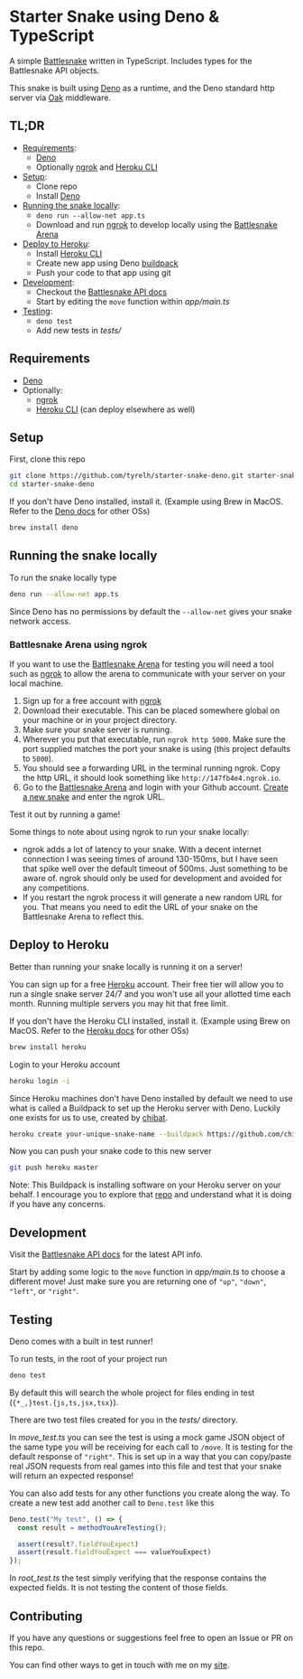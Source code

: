 # Starter Snake using Deno & TypeScript
A simple [Battlesnake](https://play.battlesnake.com/) written in TypeScript. Includes types for the Battlesnake API objects.

This snake is built using [Deno](https://deno.land/) as a runtime, and the Deno standard http server via [Oak](https://deno.land/x/oak) middleware.

## TL;DR
* [Requirements](#Requirements):
    * [Deno](https://deno.land/manual/getting_started/installation)
    * Optionally [ngrok](https://ngrok.com/) and [Heroku CLI](https://devcenter.heroku.com/articles/heroku-cli)
* [Setup](#Setup):
    * Clone repo
    * Install [Deno](https://deno.land/manual/getting_started/installation)
* [Running the snake locally](#Running-the-snake-locally):
    * `deno run --allow-net app.ts`
    * Download and run [ngrok](https://ngrok.com/) to develop locally using the [Battlesnake Arena](https://play.battlesnake.com/arena/global/)
* [Deploy to Heroku](#Deploy-to-Heroku):
    * Install [Heroku CLI](https://devcenter.heroku.com/articles/heroku-cli)
    * Create new app using Deno [buildpack](https://github.com/chibat/heroku-buildpack-deno)
    * Push your code to that app using git
* [Development](#Development):
    * Checkout the [Battlesnake API docs](https://docs.battlesnake.com/snake-api)
    * Start by editing the `move` function within *app/main.ts*
* [Testing](#Testing):
    * `deno test`
    * Add new tests in *tests/*

## Requirements
* [Deno](https://deno.land/manual/getting_started/installation)
* Optionally:
    * [ngrok](https://ngrok.com/)
    * [Heroku CLI](https://devcenter.heroku.com/articles/heroku-cli) (can deploy elsewhere as well)

## Setup
First, clone this repo
```bash
git clone https://github.com/tyrelh/starter-snake-deno.git starter-snake-deno
cd starter-snake-deno
```

If you don't have Deno installed, install it. (Example using Brew in MacOS. Refer to the [Deno docs](https://deno.land/manual/getting_started/installation) for other OSs)
```bash
brew install deno
```

## Running the snake locally
To run the snake locally type
```bash
deno run --allow-net app.ts
```
Since Deno has no permissions by default the `--allow-net` gives your snake network access.

### Battlesnake Arena using ngrok

If you want to use the [Battlesnake Arena](https://play.battlesnake.com/arena/global/) for testing you will need a tool such as [ngrok](https://ngrok.com/) to allow the arena to communicate with your server on your local machine.

1. Sign up for a free account with [ngrok](https://dashboard.ngrok.com/signup)
2. Download their executable. This can be placed somewhere global on your machine or in your project directory.
3. Make sure your snake server is running.
4. Wherever you put that executable, run `ngrok http 5000`. Make sure the port supplied matches the port your snake is using (this project defaults to `5000`).
5. You should see a forwarding URL in the terminal running ngrok. Copy the http URL, it should look something like `http://147fb4e4.ngrok.io`.
6. Go to the [Battlesnake Arena](https://play.battlesnake.com/arena/global/) and login with your Github account. [Create a new snake](https://play.battlesnake.com/account/snakes/create/) and enter the ngrok URL.

Test it out by running a game!

Some things to note about using ngrok to run your snake locally:
* ngrok adds a lot of latency to your snake. With a decent internet connection I was seeing times of around 130-150ms, but I have seen that spike well over the default timeout of 500ms. Just something to be aware of. ngrok should only be used for development and avoided for any competitions.
* If you restart the ngrok process it will generate a new random URL for you. That means you need to edit the URL of your snake on the Battlesnake Arena to reflect this.

## Deploy to Heroku
Better than running your snake locally is running it on a server!

You can sign up for a free [Heroku](https://www.heroku.com/) account. Their free tier will allow you to run a single snake server 24/7 and you won't use all your allotted time each month. Running multiple servers you may hit that free limit.

If you don't have the Heroku CLI installed, install it. (Example using Brew on MacOS. Refer to the [Heroku docs](https://devcenter.heroku.com/articles/heroku-cli) for other OSs)
```bash
brew install heroku
```

Login to your Heroku account
```bash
heroku login -i
```

Since Heroku machines don't have Deno installed by default we need to use what is called a Buildpack to set up the Heroku server with Deno. Luckily one exists for us to use, created by [chibat](https://github.com/chibat/heroku-buildpack-deno).
```bash
heroku create your-unique-snake-name --buildpack https://github.com/chibat/heroku-buildpack-deno.git
```
Now you can push your snake code to this new server
```bash
git push heroku master
```

Note: This Buildpack is installing software on your Heroku server on your behalf. I encourage you to explore that [repo](https://github.com/chibat/heroku-buildpack-deno) and understand what it is doing if you have any concerns.

## Development
Visit the [Battlesnake API docs](https://docs.battlesnake.com/snake-api) for the latest API info.

Start by adding some logic to the `move` function in *app/main.ts* to choose a different move! Just make sure you are returning one of `"up"`, `"down"`, `"left"`, or `"right"`.

## Testing
Deno comes with a built in test runner!

To run tests, in the root of your project run
```bash
deno test
```
By default this will search the whole project for files ending in test (`{*_,}test.{js,ts,jsx,tsx}`).

There are two test files created for you in the *tests/* directory.

In *move_test.ts* you can see the test is using a mock game JSON object of the same type you will be receiving for each call to `/move`. It is testing for the default response of `"right"`. This is set up in a way that you can copy/paste real JSON requests from real games into this file and test that your snake will return an expected response!

You can also add tests for any other functions you create along the way. To create a new test add another call to `Deno.test` like this
```typescript
Deno.test("My test", () => {
  const result = methodYouAreTesting();

  assert(result?.fieldYouExpect)
  assert(result.fieldYouExpect === valueYouExpect)
});
```

In *root_test.ts* the test simply verifying that the response contains the expected fields. It is not testing the content of those fields.

## Contributing
If you have any questions or suggestions feel free to open an Issue or PR on this repo.

You can find other ways to get in touch with me on my [site](https://tyrelh.github.io).